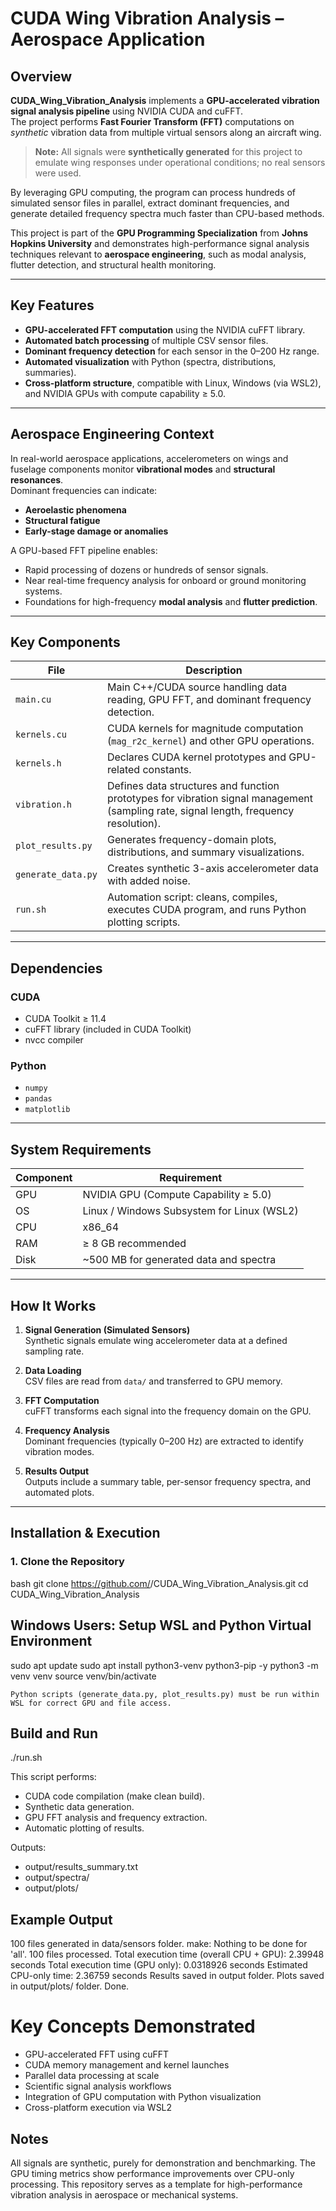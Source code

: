 # CUDA Wing Vibration Analysis – Aerospace Application

## Overview
**CUDA_Wing_Vibration_Analysis** implements a **GPU-accelerated vibration signal analysis pipeline** using NVIDIA CUDA and cuFFT.  
The project performs **Fast Fourier Transform (FFT)** computations on *synthetic* vibration data from multiple virtual sensors along an aircraft wing.  

> **Note:** All signals were **synthetically generated** for this project to emulate wing responses under operational conditions; no real sensors were used.  

By leveraging GPU computing, the program can process hundreds of simulated sensor files in parallel, extract dominant frequencies, and generate detailed frequency spectra much faster than CPU-based methods.

This project is part of the **GPU Programming Specialization** from **Johns Hopkins University** and demonstrates high-performance signal analysis techniques relevant to **aerospace engineering**, such as modal analysis, flutter detection, and structural health monitoring.

---

## Key Features
- **GPU-accelerated FFT computation** using the NVIDIA cuFFT library.  
- **Automated batch processing** of multiple CSV sensor files.  
- **Dominant frequency detection** for each sensor in the 0–200 Hz range.  
- **Automated visualization** with Python (spectra, distributions, summaries).  
- **Cross-platform structure**, compatible with Linux, Windows (via WSL2), and NVIDIA GPUs with compute capability ≥ 5.0.

---

## Aerospace Engineering Context
In real-world aerospace applications, accelerometers on wings and fuselage components monitor **vibrational modes** and **structural resonances**.  
Dominant frequencies can indicate:
- **Aeroelastic phenomena**  
- **Structural fatigue**  
- **Early-stage damage or anomalies**  

A GPU-based FFT pipeline enables:
- Rapid processing of dozens or hundreds of sensor signals.  
- Near real-time frequency analysis for onboard or ground monitoring systems.  
- Foundations for high-frequency **modal analysis** and **flutter prediction**.

---

## Key Components

| File | Description |
|------|-------------|
| `main.cu` | Main C++/CUDA source handling data reading, GPU FFT, and dominant frequency detection. |
| `kernels.cu` | CUDA kernels for magnitude computation (`mag_r2c_kernel`) and other GPU operations. |
| `kernels.h` | Declares CUDA kernel prototypes and GPU-related constants. |
| `vibration.h` | Defines data structures and function prototypes for vibration signal management (sampling rate, signal length, frequency resolution). |
| `plot_results.py` | Generates frequency-domain plots, distributions, and summary visualizations. |
| `generate_data.py` | Creates synthetic 3-axis accelerometer data with added noise. |
| `run.sh` | Automation script: cleans, compiles, executes CUDA program, and runs Python plotting scripts. |

---

## Dependencies

### CUDA
- CUDA Toolkit ≥ 11.4  
- cuFFT library (included in CUDA Toolkit)  
- nvcc compiler  

### Python
- `numpy`  
- `pandas`  
- `matplotlib`  

---

## System Requirements

| Component | Requirement |
|-----------|------------|
| GPU       | NVIDIA GPU (Compute Capability ≥ 5.0) |
| OS        | Linux / Windows Subsystem for Linux (WSL2) |
| CPU       | x86_64 |
| RAM       | ≥ 8 GB recommended |
| Disk      | ~500 MB for generated data and spectra |

---

## How It Works

1. **Signal Generation (Simulated Sensors)**  
   Synthetic signals emulate wing accelerometer data at a defined sampling rate.

2. **Data Loading**  
   CSV files are read from `data/` and transferred to GPU memory.

3. **FFT Computation**  
   cuFFT transforms each signal into the frequency domain on the GPU.

4. **Frequency Analysis**  
   Dominant frequencies (typically 0–200 Hz) are extracted to identify vibration modes.

5. **Results Output**  
   Outputs include a summary table, per-sensor frequency spectra, and automated plots.

---

## Installation & Execution

### 1. Clone the Repository
bash
git clone https://github.com/<FreddyJuka>/CUDA_Wing_Vibration_Analysis.git
cd CUDA_Wing_Vibration_Analysis

## Windows Users: Setup WSL and Python Virtual Environment

sudo apt update
sudo apt install python3-venv python3-pip -y
python3 -m venv venv
source venv/bin/activate

    Python scripts (generate_data.py, plot_results.py) must be run within WSL for correct GPU and file access.

## Build and Run

./run.sh

This script performs:

- CUDA code compilation (make clean build).
- Synthetic data generation.
- GPU FFT analysis and frequency extraction.
- Automatic plotting of results.

Outputs:

- output/results_summary.txt
- output/spectra/
- output/plots/

## Example Output
            
100 files generated in data/sensors folder.
make: Nothing to be done for 'all'.
100 files processed.
Total execution time (overall CPU + GPU): 2.39948 seconds
Total execution time (GPU only): 0.0318926 seconds
Estimated CPU-only time: 2.36759 seconds
Results saved in output folder.
Plots saved in output/plots/ folder.
Done.

# Key Concepts Demonstrated

- GPU-accelerated FFT using cuFFT
- CUDA memory management and kernel launches
- Parallel data processing at scale
- Scientific signal analysis workflows
- Integration of GPU computation with Python visualization
- Cross-platform execution via WSL2

## Notes

All signals are synthetic, purely for demonstration and benchmarking.
The GPU timing metrics show performance improvements over CPU-only processing.
This repository serves as a template for high-performance vibration analysis in aerospace or mechanical systems.
